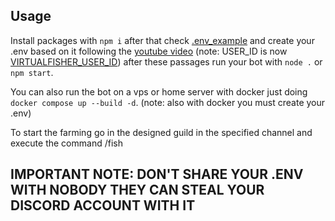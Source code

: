 ## Usage
Install packages with `npm i` after that check [.env_example](https://github.com/k-i-o/discord-virtual-fishing-farmer/blob/main/.env_example) and 
create your .env based on it following the [youtube video](https://www.youtube.com/watch?v=Tfm_dNu8EiY) (note: USER_ID is now [VIRTUALFISHER_USER_ID](https://github.com/k-i-o/discord-virtual-fishing-farmer/blob/main/.env_example))
after these passages run your bot with `node .` or `npm start`.

You can also run the bot on a vps or home server with docker just doing `docker compose up --build -d`. (note: also with docker you must create your .env)

To start the farming go in the designed guild in the specified channel and execute the command /fish

## IMPORTANT NOTE: DON'T SHARE YOUR .ENV WITH NOBODY THEY CAN STEAL YOUR DISCORD ACCOUNT WITH IT
